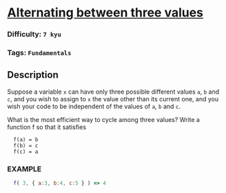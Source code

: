 # [Alternating between three values](https://www.codewars.com/kata/596776fbb4f24d0d82000141)

### Difficulty: `7 kyu`

### Tags: `Fundamentals` 

## Description

Suppose a variable `x` can have only three possible different values `a`, `b` and `c`, and you wish to assign to `x` the value other than its current one, and you wish your code to be independent of the values of `a`, `b` and `c`.

What is the most efficient way to cycle among three values? Write a function f so that it satisfies

```
  f(a) = b
  f(b) = c
  f(c) = a
```

### EXAMPLE

```js
  f( 3, { a:3, b:4, c:5 } ) => 4
```